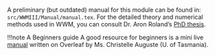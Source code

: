A preliminary (but outdated) manual for this module can be found in: `src/WWMIII/Manual/manual.tex`. For the detailed theory and numerical methods used in WWM, you can consult Dr. Aron Roland’s [PhD thesis](http://ccrm.vims.edu/schismweb/Roland_2008_PHD_thesis.pdf).

!!!note A Beginners guide
    A good resource for beginners is a mini live [manual](https://www.overleaf.com/project/6122fe048b59c97d57109608) written on Overleaf by Ms. Christelle Auguste (U. of Tasmania).